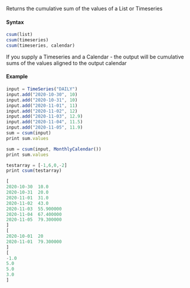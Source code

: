 Returns the cumulative sum of the values of a List or Timeseries

#### Syntax
```js
csum(list)
csum(timeseries)
csum(timeseries, calendar)
```

If you supply a Timeseries and a Calendar - the output will be cumulative sums of the values aligned to the output calendar

#### Example
```js
input = TimeSeries("DAILY")
input.add("2020-10-30", 10)
input.add("2020-10-31", 10)
input.add("2020-11-01", 11)
input.add("2020-11-02", 12)
input.add("2020-11-03", 12.9)
input.add("2020-11-04", 11.5)
input.add("2020-11-05", 11.9)
sum = csum(input)
print sum.values

sum = csum(input, MonthlyCalendar())
print sum.values

testarray = [-1,6,0,-2]
print csum(testarray)
```

```js
[
2020-10-30	10.0
2020-10-31	20.0
2020-11-01	31.0
2020-11-02	43.0
2020-11-03	55.900000
2020-11-04	67.400000
2020-11-05	79.300000
]
[
2020-10-01	20
2020-11-01	79.300000
]
[
-1.0
5.0
5.0
3.0
]
```